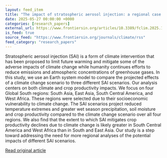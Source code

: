 ```yaml
---
layout: feed_item
title: "The impact of stratospheric aerosol injection: a regional case study"
date: 2025-05-27 00:00:00 +0000
categories: [research_papers]
external_url: https://www.frontiersin.org/articles/10.3389/fclim.2025.1582747
is_feed: true
source_feed: "https://www.frontiersin.org/journals/climate/rss"
feed_category: "research_papers"
---
```


Stratospheric aerosol injection (SAI) is a form of climate intervention that has been proposed to limit future warming and mitigate some of the adverse impacts of climate change while humanity continues efforts to reduce emissions and atmospheric concentrations of greenhouse gases. In this study, we use an Earth system model to compare the projected effects of a climate change scenario to three different SAI scenarios. Our analysis centers on both climate and crop productivity impacts. We focus on four Global South regions: South Asia, East Asia, South Central America, and West Africa. These regions were selected due to their socioeconomic vulnerability to climate change. The SAI scenarios project reduced temperature extremes and greater wet season precipitation, soil moisture and crop productivity compared to the climate change scenario over all four regions. We also find that the extent to which SAI mitigates crop productivity declines due to climate change is likely greater in South Central America and West Africa than in South and East Asia. Our study is a step toward addressing the need for more regional analyses of the potential impacts of different SAI scenarios.

[Read original article](https://www.frontiersin.org/articles/10.3389/fclim.2025.1582747)
